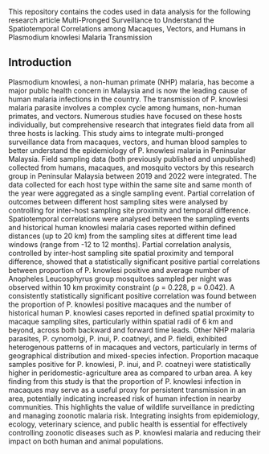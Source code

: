 This repository contains the codes used in data analysis for the following research article
Multi-Pronged Surveillance to Understand the Spatiotemporal Correlations among Macaques, Vectors, and Humans in Plasmodium knowlesi Malaria Transmission

## Introduction
Plasmodium knowlesi, a non-human primate (NHP) malaria, has become a major public health concern in Malaysia and is now the leading cause of human malaria infections in the country. The transmission of P. knowlesi malaria parasite involves a complex cycle among humans, non-human primates, and vectors. Numerous studies have focused on these hosts individually, but comprehensive research that integrates field data from all three hosts is lacking. This study aims to integrate multi-pronged surveillance data from macaques, vectors, and human blood samples to better understand the epidemiology of P. knowlesi malaria in Peninsular Malaysia. Field sampling data (both previously published and unpublished) collected from humans, macaques, and mosquito vectors by this research group in Peninsular Malaysia between 2019 and 2022 were integrated. The data collected for each host type within the same site and same month of the year were aggregated as a single sampling event. Partial correlation of outcomes between different host sampling sites were analysed by controlling for inter-host sampling site proximity and temporal difference. Spatiotemporal correlations were analysed between the sampling events and historical human knowlesi malaria cases reported within defined distances (up to 20 km) from the sampling sites at different time lead windows (range from -12 to 12 months). Partial correlation analysis, controlled by inter-host sampling site spatial proximity and temporal difference, showed that a statistically significant positive partial correlations between proportion of P. knowlesi positive and average number of Anopheles Leucosphyrus group mosquitoes sampled per night was observed within 10 km proximity constraint (ρ = 0.228, p = 0.042). A consistently statistically significant positive correlation was found between the proportion of P. knowlesi positive macaques and the number of historical human P. knowlesi cases reported in defined spatial proximity to macaque sampling sites, particularly within spatial radii of 6 km and beyond, across both backward and forward time leads. Other NHP malaria parasites, P. cynomolgi, P. inui, P. coatneyi, and P. fieldi, exhibited heterogenous patterns of in macaques and vectors, particularly in terms of geographical distribution and mixed-species infection. Proportion macaque samples positive for P. knowlesi, P. inui, and P. coatneyi were statistically higher in peridomestic-agriculture area as compared to urban area. A key finding from this study is that the proportion of P. knowlesi infection in macaques may serve as a useful proxy for persistent transmission in an area, potentially indicating increased risk of human infection in nearby communities. This highlights the value of wildlife surveillance in predicting and managing zoonotic malaria risk. Integrating insights from epidemiology, ecology, veterinary science, and public health is essential for effectively controlling zoonotic diseases such as P. knowlesi malaria and reducing their impact on both human and animal populations.
